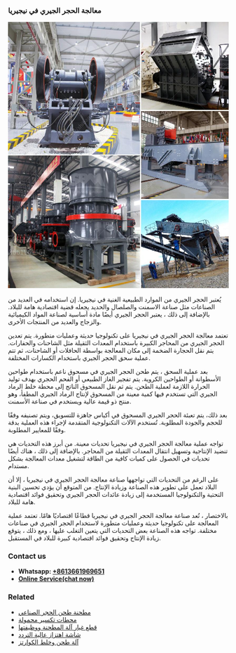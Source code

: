 <h3>معالجة الحجر الجيري في نيجيريا</h3><img src='1701854176.jpg' alt=''><p>يُعتبر الحجر الجيري من الموارد الطبيعية الغنية في نيجيريا. إن استخدامه في العديد من الصناعات مثل صناعة الاسمنت والصلصال والحديد يجعله قضية اقتصادية هامة للبلاد. بالإضافة إلى ذلك ، يعتبر الحجر الجيري أيضًا مادة أساسية لصناعة المواد الكيميائية والزجاج والعديد من المنتجات الأخرى.</p><p>تعتمد معالجة الحجر الجيري في نيجيريا على تكنولوجيا حديثة وعمليات متطورة. يتم تعدين الحجر الجيري من المحاجر الكبيرة باستخدام المعدات الثقيلة مثل الشاحنات والحفارات. يتم نقل الحجارة الضخمة إلى مكان المعالجة بواسطة الحافلات أو الشاحنات، ثم تتم عملية سحق الحجر الجيري باستخدام الكسارات المختلفة.</p><p>بعد عملية السحق ، يتم طحن الحجر الجيري في مسحوق ناعم باستخدام طواحين الأسطوانة أو الطواحين الكروية. يتم تفجير الغاز الطبيعي أو الفحم الحجري بهدف توليد الحرارة اللازمة لعملية الطحن. يتم ثم نقل المسحوق الناتج إلى محطة خلط الرماد الجيري التي تستخدم فيها كمية معينة من المسحوق لإنتاج الرماد الجيري المطفأ، وهو منتج ذو قيمة عالية ويستخدم في صناعة الأسمنت.</p><p>بعد ذلك، يتم تعبئة الحجر الجيري المسحوق في أكياس جاهزة للتسويق، ويتم تصنيفه وفقًا للحجم والجودة المطلوبة. تُستخدم الآلات التكنولوجية المتقدمة لإجراء هذه العملية بدقة وفقًا للمعايير المطلوبة.</p><p>تواجه عملية معالجة الحجر الجيري في نيجيريا تحديات معينة. من أبرز هذه التحديات هي تنضيد الإنتاجية وتسهيل انتقال المعدات الثقيلة من المحاجر. بالإضافة إلى ذلك ، هناك أيضًا تحديات في الحصول على كميات كافية من الطاقة لتشغيل معدات المعالجة بشكل مستدام.</p><p>على الرغم من التحديات التي تواجهها صناعة معالجة الحجر الجيري في نيجيريا ، إلا أن البلاد تعمل على تطوير هذه الصناعة وزيادة الإنتاج. من المتوقع أن يؤدي تحسين البنية التحتية والتكنولوجيا المستخدمة إلى زيادة عائدات الحجر الجيري وتحقيق فوائد اقتصادية هامة للبلاد.</p><p>بالاختصار ، تُعد صناعة معالجة الحجر الجيري في نيجيريا قطاعًا اقتصاديًا هامًا. تعتمد عملية المعالجة على تكنولوجيا حديثة وعمليات متطورة لاستخدام الحجر الجيري في صناعات مختلفة. تواجه هذه الصناعة بعض التحديات التي يتعين التغلب عليها ، ومع ذلك ، يتوقع زيادة الإنتاج وتحقيق فوائد اقتصادية كبيرة للبلاد في المستقبل.</p><h3>Contact us</h3><ul><li><strong>Whatsapp:&nbsp;<a href="https://wa.me/8613661969651">+8613661969651</a></strong></li><li><a href="https://swt.shibang-china.com/?git&amp;zhl&amp;معالجة الحجر الجيري في نيجيريا"><strong>Online Service(chat now)</strong></a></li></ul><h3>Related</h3><ul><li><a href='مطحنة طحن الحجر الصناعي.md'>مطحنة طحن الحجر الصناعي</a></li><li><a href='محطات تكسير محمولة.md'>محطات تكسير محمولة</a></li><li><a href='قطع غيار آلة المطحنة ووظيفتها.md'>قطع غيار آلة المطحنة ووظيفتها</a></li><li><a href='شاشة اهتزاز عالية التردد.md'>شاشة اهتزاز عالية التردد</a></li><li><a href='آلة طحن وخلط الكوارتز.md'>آلة طحن وخلط الكوارتز</a></li></ul>